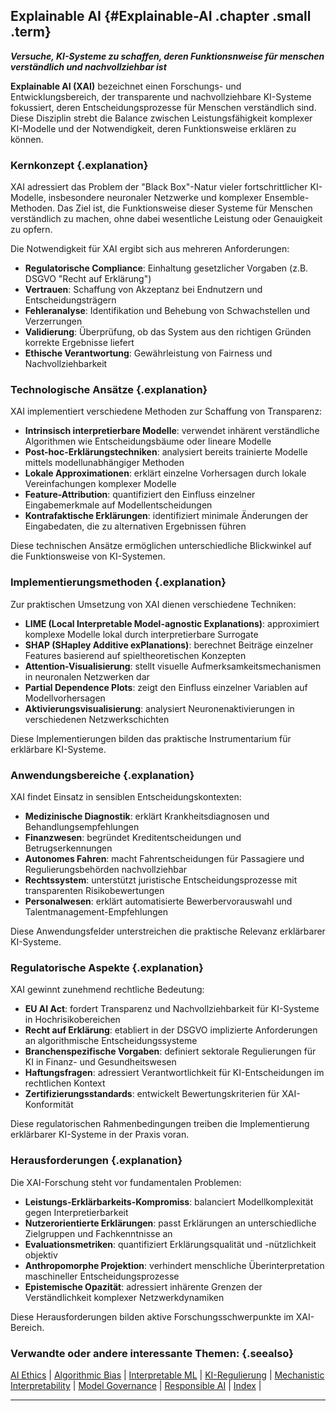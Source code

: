## Explainable AI {#Explainable-AI .chapter .small .term}

***Versuche, KI-Systeme zu schaffen, deren Funktionsnweise für menschen verständlich und nachvollziehbar ist***

**Explainable AI (XAI)** bezeichnet einen Forschungs- und Entwicklungsbereich, der transparente und nachvollziehbare KI-Systeme fokussiert, deren Entscheidungsprozesse für Menschen verständlich sind.
Diese Disziplin strebt die Balance zwischen Leistungsfähigkeit komplexer KI-Modelle und der Notwendigkeit, deren Funktionsweise erklären zu können.

### Kernkonzept {.explanation}

XAI adressiert das Problem der "Black Box"-Natur vieler fortschrittlicher KI-Modelle, insbesondere neuronaler Netzwerke und komplexer Ensemble-Methoden.
Das Ziel ist, die Funktionsweise dieser Systeme für Menschen verständlich zu machen, ohne dabei wesentliche Leistung oder Genauigkeit zu opfern.

Die Notwendigkeit für XAI ergibt sich aus mehreren Anforderungen:

- **Regulatorische Compliance**: Einhaltung gesetzlicher Vorgaben (z.B. DSGVO "Recht auf Erklärung")
- **Vertrauen**: Schaffung von Akzeptanz bei Endnutzern und Entscheidungsträgern
- **Fehleranalyse**: Identifikation und Behebung von Schwachstellen und Verzerrungen
- **Validierung**: Überprüfung, ob das System aus den richtigen Gründen korrekte Ergebnisse liefert
- **Ethische Verantwortung**: Gewährleistung von Fairness und Nachvollziehbarkeit

### Technologische Ansätze {.explanation}

XAI implementiert verschiedene Methoden zur Schaffung von Transparenz:

- **Intrinsisch interpretierbare Modelle**: verwendet inhärent verständliche Algorithmen wie Entscheidungsbäume oder lineare Modelle
- **Post-hoc-Erklärungstechniken**: analysiert bereits trainierte Modelle mittels modellunabhängiger Methoden
- **Lokale Approximationen**: erklärt einzelne Vorhersagen durch lokale Vereinfachungen komplexer Modelle
- **Feature-Attribution**: quantifiziert den Einfluss einzelner Eingabemerkmale auf Modellentscheidungen
- **Kontrafaktische Erklärungen**: identifiziert minimale Änderungen der Eingabedaten, die zu alternativen Ergebnissen führen

Diese technischen Ansätze ermöglichen unterschiedliche Blickwinkel auf die Funktionsweise von KI-Systemen.

### Implementierungsmethoden {.explanation}

Zur praktischen Umsetzung von XAI dienen verschiedene Techniken:

- **LIME (Local Interpretable Model-agnostic Explanations)**: approximiert komplexe Modelle lokal durch interpretierbare Surrogate
- **SHAP (SHapley Additive exPlanations)**: berechnet Beiträge einzelner Features basierend auf spieltheoretischen Konzepten
- **Attention-Visualisierung**: stellt visuelle Aufmerksamkeitsmechanismen in neuronalen Netzwerken dar
- **Partial Dependence Plots**: zeigt den Einfluss einzelner Variablen auf Modellvorhersagen
- **Aktivierungsvisualisierung**: analysiert Neuronenaktivierungen in verschiedenen Netzwerkschichten

Diese Implementierungen bilden das praktische Instrumentarium für erklärbare KI-Systeme.

### Anwendungsbereiche {.explanation}

XAI findet Einsatz in sensiblen Entscheidungskontexten:

- **Medizinische Diagnostik**: erklärt Krankheitsdiagnosen und Behandlungsempfehlungen
- **Finanzwesen**: begründet Kreditentscheidungen und Betrugserkennungen
- **Autonomes Fahren**: macht Fahrentscheidungen für Passagiere und Regulierungsbehörden nachvollziehbar
- **Rechtssystem**: unterstützt juristische Entscheidungsprozesse mit transparenten Risikobewertungen
- **Personalwesen**: erklärt automatisierte Bewerbervorauswahl und Talentmanagement-Empfehlungen

Diese Anwendungsfelder unterstreichen die praktische Relevanz erklärbarer KI-Systeme.

### Regulatorische Aspekte {.explanation}

XAI gewinnt zunehmend rechtliche Bedeutung:

- **EU AI Act**: fordert Transparenz und Nachvollziehbarkeit für KI-Systeme in Hochrisikobereichen
- **Recht auf Erklärung**: etabliert in der DSGVO implizierte Anforderungen an algorithmische Entscheidungssysteme
- **Branchenspezifische Vorgaben**: definiert sektorale Regulierungen für KI in Finanz- und Gesundheitswesen
- **Haftungsfragen**: adressiert Verantwortlichkeit für KI-Entscheidungen im rechtlichen Kontext
- **Zertifizierungsstandards**: entwickelt Bewertungskriterien für XAI-Konformität

Diese regulatorischen Rahmenbedingungen treiben die Implementierung erklärbarer KI-Systeme in der Praxis voran.

### Herausforderungen {.explanation}

Die XAI-Forschung steht vor fundamentalen Problemen:

- **Leistungs-Erklärbarkeits-Kompromiss**: balanciert Modellkomplexität gegen Interpretierbarkeit
- **Nutzerorientierte Erklärungen**: passt Erklärungen an unterschiedliche Zielgruppen und Fachkenntnisse an
- **Evaluationsmetriken**: quantifiziert Erklärungsqualität und -nützlichkeit objektiv
- **Anthropomorphe Projektion**: verhindert menschliche Überinterpretation maschineller Entscheidungsprozesse
- **Epistemische Opazität**: adressiert inhärente Grenzen der Verständlichkeit komplexer Netzwerkdynamiken

Diese Herausforderungen bilden aktive Forschungsschwerpunkte im XAI-Bereich.

### Verwandte oder andere interessante Themen: {.seealso}

[AI Ethics](#AI-Ethics) |
[Algorithmic Bias](#Algorithmic-Bias) |
[Interpretable ML](#Interpretable-ML) |
[KI-Regulierung](#KI-Regulierung) |
[Mechanistic Interpretability](#Mechanistic-Interpretability) |
[Model Governance](#Model-Governance) |
[Responsible AI](#Responsible-AI) |
[Index](#Index) |

----


